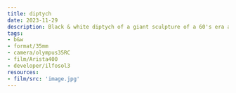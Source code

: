 ```yaml
---
title: diptych
date: 2023-11-29
description: Black & white diptych of a giant sculpture of a 60's era astronaut figure with a rocket cone shaped helped holding a rocket with both hands.  The rocket says "Launching Pad" and the pedestal of the statue says "Gemini Giant". The left photo is the full figure with a tree in the immediate background and houses in the far background, giving the statue a sense of scale (about two stories tall). The right image is a close up of the helmeted face and the back of the rocket which shows an USA flag.
tags:
- b&w
- format/35mm
- camera/olympus35RC
- film/Arista400
- developer/ilfosol3
resources:
- film/src: 'image.jpg'
---
```

